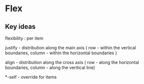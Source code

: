 # Flex 
## Key ideas

flexibility : per item

justify - distribution along the main axis ( row - within the vertical boundaries, column - within the horizontal boundaries )

align - distribution along the cross axis ( row - along the horizontal boundaries, column - along the veritical line)

*-self - override for items